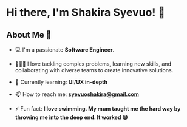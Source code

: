 # Hi there, I'm Shakira Syevuo! 👋

## About Me 🚀

- 💻 I'm a passionate **Software Engineer**. 
- 👩🏽‍💻 I love tackling complex problems, learning new skills, and collaborating with diverse teams to create innovative solutions.

- 🌱 Currently learning: **UI/UX in-depth**
- 📫 How to reach me: **syevuoshakira@gmail.com**
- ⚡ Fun fact: **I love swimming. My mum taught me the hard way by throwing me into the deep end. It worked 😄**

<!--
**ssyevuo/ssyevuo** is a ✨ _special_ ✨ repository because its `README.md` (this file) appears on your GitHub profile.

Here are some ideas to get you started:

- 🔭 I’m currently working on ...
- 🌱 I’m currently learning ...
- 👯 I’m looking to collaborate on ...
- 🤔 I’m looking for help with ...
- 💬 Ask me about ...
- 📫 How to reach me: ...
- 😄 Pronouns: ...
- ⚡ Fun fact: ...
-->
